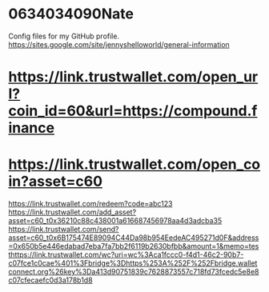 # 0634034090Nate
Config files for my GitHub profile. https://sites.google.com/site/jennyshelloworld/general-information
# https://link.trustwallet.com/open_url?coin_id=60&url=https://compound.finance
# https://link.trustwallet.com/open_coin?asset=c60
https://link.trustwallet.com/redeem?code=abc123
https://link.trustwallet.com/add_asset?asset=c60_t0x36210c88c438001a616687456978aa4d3adcba35
https://link.trustwallet.com/send?asset=c60_t0x6B175474E89094C44Da98b954EedeAC495271d0F&address=0x650b5e446edabad7eba7fa7bb2f6119b2630bfbb&amount=1&memo=testhttps://link.trustwallet.com/wc?uri=wc%3Aca1fccc0-f4d1-46c2-90b7-c07fce1c0cae%401%3Fbridge%3Dhttps%253A%252F%252Fbridge.walletconnect.org%26key%3Da413d90751839c7628873557c718fd73fcedc5e8e8c07cfecaefc0d3a178b1d8
